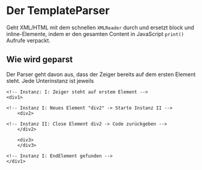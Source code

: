 # Der TemplateParser

Geht XML/HTML mit dem schnellen `XMLReader` durch und ersetzt block und inline-Elemente, indem
er den gesamten Content in JavaScript `print()` Aufrufe verpackt.

## Wie wird geparst

Der Parser geht davon aus, dass der Zeiger bereits auf dem ersten Element steht. Jede Unterinstanz 
ist jeweils

```
<!-- Instanz: I: Zeiger steht auf erstem Element -->
<div1>

<!-- Instanz I: Neues Element "div2" -> Starte Instanz II -->
    <div2>
    
<!-- Instanz II: Close Element div2 -> Code zurückgeben -->
    </div2>
    
    <div3>
    </div3>

<!-- Instanz I: EndElement gefunden -->
</div1>
```


## 




